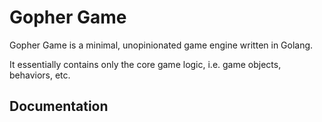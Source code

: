 # Gopher Game

Gopher Game is a minimal, unopinionated game engine written in Golang.

It essentially contains only the core game logic, i.e. game objects, behaviors, etc.

## Documentation

